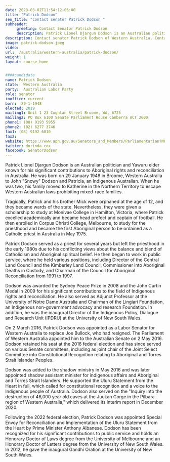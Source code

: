 ```yaml
---
date: 2023-03-02T11:54:12-05:00
title: "Patrick Dodson"
seo_title: "contact senator Patrick Dodson "
subheader:
     greeting: Contact Senator Patrick Dodson
     description: Patrick Lionel Djargun Dodson is an Australian politician and Yawuru elder known for his significant contributions to Aboriginal rights and reconciliation in Australia. 
description: Contact senator Patrick Dodson of Western Australia. Contact information for Patrick Dodson includes email address, phone number, and mailing address.
image: patrick-dodson.jpeg
video:
url:  /australia/western-australia/patrick-dodson/
weight: 1
layout: course_home


####candidate
name: Patrick Dodson
state:	Western Australia
party:	Australian Labor Party
role: senator
inoffice: current
born:  29-1-1948
elected: 2019
mailing1: Unit 1 23 Coghlan Street Broome, WA, 6725
mailing2: PO Box 6100 Senate Parliament House Canberra ACT 2600
phone1:	(08) 9193 5955
phone2: (02) 6277 3746
fax1: (08) 9192 6010
fax2:
website: https://www.aph.gov.au/Senators_and_Members/Parliamentarian?MPID=296215
twitter: dorinda_cox
facebook: SenatorDodson
---
```


Patrick Lionel Djargun Dodson is an Australian politician and Yawuru elder known for his significant contributions to Aboriginal rights and reconciliation in Australia. He was born on 29 January 1948 in Broome, Western Australia to John "Snowy" Dodson and Patricia, an Indigenous Australian. When he was two, his family moved to Katherine in the Northern Territory to escape Western Australian laws prohibiting mixed-race families.

Tragically, Patrick and his brother Mick were orphaned at the age of 12, and they became wards of the state. Nevertheless, they were given a scholarship to study at Monivae College in Hamilton, Victoria, where Patrick excelled academically and became head prefect and captain of football. He then enrolled in Corpus Christi College, Melbourne, to study for the priesthood and became the first Aboriginal person to be ordained as a Catholic priest in Australia in May 1975.

Patrick Dodson served as a priest for several years but left the priesthood in the early 1980s due to his conflicting views about the balance and blend of Catholicism and Aboriginal spiritual belief. He then began to work in public service, where he held various positions, including Director of the Central Land Council and the Kimberley Land Council, Commissioner into Aboriginal Deaths in Custody, and Chairman of the Council for Aboriginal Reconciliation from 1991 to 1997.

Dodson was awarded the Sydney Peace Prize in 2008 and the John Curtin Medal in 2009 for his significant contributions to the field of Indigenous rights and reconciliation. He also served as Adjunct Professor at the University of Notre Dame Australia and Chairman of the Lingiari Foundation, an Indigenous non-government advocacy and research Foundation. In addition, he was the inaugural Director of the Indigenous Policy, Dialogue and Research Unit (IPDRU) at the University of New South Wales.

On 2 March 2016, Patrick Dodson was appointed as a Labor Senator for Western Australia to replace Joe Bullock, who had resigned. The Parliament of Western Australia appointed him to the Australian Senate on 2 May 2016. Dodson retained his seat at the 2016 federal election and has since served on various Senate committees, including as joint chair of the Joint Select Committee into Constitutional Recognition relating to Aboriginal and Torres Strait Islander Peoples.

Dodson was added to the shadow ministry in May 2016 and was later appointed shadow assistant minister for indigenous affairs and Aboriginal and Torres Strait Islanders. He supported the Uluru Statement from the Heart in full, which called for constitutional recognition and a voice to the Indigenous people of Australia. Dodson also served on the "Inquiry into the destruction of 46,000 year old caves at the Juukan Gorge in the Pilbara region of Western Australia," which delivered its interim report in December 2020.

Following the 2022 federal election, Patrick Dodson was appointed Special Envoy for Reconciliation and Implementation of the Uluru Statement from the Heart by Prime Minister Anthony Albanese. Dodson has been recognized for his significant contributions to public service and holds an Honorary Doctor of Laws degree from the University of Melbourne and an Honorary Doctor of Letters degree from the University of New South Wales. In 2012, he gave the inaugural Gandhi Oration at the University of New South Wales.
